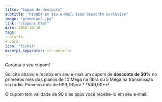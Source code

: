 ```yaml
---
title: "Cupom de desconto"
subtitle: "Receba em seu e-mail esse desconto exclusivo"
image: "promocao2.jpg"
link: "/cupons.html"
date: 2016-10-16
tags:
- oferta
- card
icon: "ticket"
excerpt_separator: <!--more-->
---
```


Garanta o seu cupom!

Solicite abaixo e receba em seu e-mail um cupom de **desconto de 50%** no primeiros mês dos planos de 10 Mega na fibra ou 5 Mega na transmissão via rádio.
Primeiro mês de R$99,90 por **R$49,90**!
<!--more-->

O cupom tem validade de 90 dias após você recebe-lo em seu e-mail.